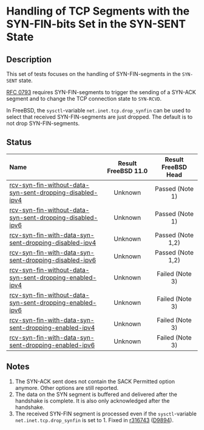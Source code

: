 # Handling of TCP Segments with the SYN-FIN-bits Set in the SYN-SENT State

## Description
This set of tests focuses on the handling of SYN-FIN-segments in the `SYN-SENT` state.

[RFC 0793](https://tools.ietf.org/html/rfc0793) requires SYN-FIN-segments to trigger
the sending of a SYN-ACK segment and to change the TCP connection state to `SYN-RCVD`.

In FreeBSD, the `sysctl`-variable `net.inet.tcp.drop_synfin` can be used to
select that received SYN-FIN-segments are just dropped.
The default is to not drop SYN-FIN-segments.

## Status

| Name                                                                                                                                                                                                                                                                          | Result FreeBSD 11.0 | Result FreeBSD Head |
|:------------------------------------------------------------------------------------------------------------------------------------------------------------------------------------------------------------------------------------------------------------------------------|:-------------------:|:-------------------:|
|[rcv-syn-fin-without-data-syn-sent-dropping-disabled-ipv4](rcv-syn-fin-without-data-syn-sent-dropping-disabled-ipv4.pkt "Ensure that the reception of a TCP SYN-FIN in the SYN-SENT state triggers the sending of a SYN-ACK and changes the TCP connection state to SYN-RCVD") | Unknown             | Passed (Note 1)     |
|[rcv-syn-fin-without-data-syn-sent-dropping-disabled-ipv6](rcv-syn-fin-without-data-syn-sent-dropping-disabled-ipv6.pkt "Ensure that the reception of a TCP SYN-FIN in the SYN-SENT state triggers the sending of a SYN-ACK and changes the TCP connection state to SYN-RCVD") | Unknown             | Passed (Note 1)     |
|[rcv-syn-fin-with-data-syn-sent-dropping-disabled-ipv4](rcv-syn-fin-with-data-syn-sent-dropping-disabled-ipv4.pkt "Ensure that the reception of a TCP SYN-FIN in the SYN-SENT state triggers the sending of a SYN-ACK and changes the TCP connection state to SYN-RCVD")       | Unknown             | Passed (Note 1,2)   |
|[rcv-syn-fin-with-data-syn-sent-dropping-disabled-ipv6](rcv-syn-fin-with-data-syn-sent-dropping-disabled-ipv6.pkt "Ensure that the reception of a TCP SYN-FIN in the SYN-SENT state triggers the sending of a SYN-ACK and changes the TCP connection state to SYN-RCVD")       | Unknown             | Passed (Note 1,2)   |
|[rcv-syn-fin-without-data-syn-sent-dropping-enabled-ipv4](rcv-syn-fin-without-data-syn-sent-dropping-enabled-ipv4.pkt "Ensure that the reception of a TCP SYN-FIN in the SYN-SENT state does not trigger any change in the TCP connection")                                    | Unknown             | Failed (Note 3)     |
|[rcv-syn-fin-without-data-syn-sent-dropping-enabled-ipv6](rcv-syn-fin-without-data-syn-sent-dropping-enabled-ipv6.pkt "Ensure that the reception of a TCP SYN-FIN in the SYN-SENT state does not trigger any change in the TCP connection")                                    | Unknown             | Failed (Note 3)     |
|[rcv-syn-fin-with-data-syn-sent-dropping-enabled-ipv4](rcv-syn-fin-with-data-syn-sent-dropping-enabled-ipv4.pkt "Ensure that the reception of a TCP SYN-FIN in the SYN-SENT state does not trigger any change in the TCP connection")                                          | Unknown             | Failed (Note 3)     |
|[rcv-syn-fin-with-data-syn-sent-dropping-enabled-ipv6](rcv-syn-fin-with-data-syn-sent-dropping-enabled-ipv6.pkt "Ensure that the reception of a TCP SYN-FIN in the SYN-SENT state does not trigger any change in the TCP connection")                                          | Unknown             | Failed (Note 3)     |

## Notes

1. The SYN-ACK sent does not contain the SACK Permitted option anymore. Other options are still reported.
2. The data on the SYN segment is buffered and delivered after the handshake is complete. It is also only acknowledged after the handshake.
3. The received SYN-FIN segment is processed even if the `sysctl`-variable `net.inet.tcp.drop_synfin` is set to 1. Fixed in
   [r316743](https://svnweb.freebsd.org/changeset/base/316743) ([D9894](https://reviews.freebsd.org/D9894)).

